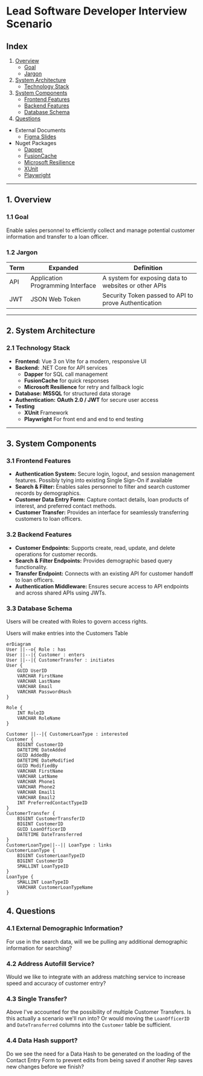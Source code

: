 # **Lead Software Developer Interview Scenario**

## **Index**

1. [Overview](#1-overview)
    - [Goal](#11-goal)
    - [Jargon](#12-jargon)
2. [System Architecture](#2-system-architecture)
   - [Technology Stack](#21-technology-stack)
3. [System Components](#3-system-components)
   - [Frontend Features](#31-frontend-features)
   - [Backend Features](#32-backend-features)
   - [Database Schema](#33-database-schema)
4. [Questions](#4-questions)

- External Documents
  - [Figma Slides](https://www.figma.com/design/Ygl48isZkqzXW8TmQKqIko/Contact-Entry?node-id=0-1&t=dhwOyY3iCaQO9rDj-1)
- Nuget Packages
  - [Dapper](https://github.com/DapperLib/Dapper)
  - [FusionCache](https://github.com/ZiggyCreatures/FusionCache)
  - [Microsoft Resilience](https://github.com/dotnet/extensions/blob/main/src/Libraries/Microsoft.Extensions.Http.Resilience/README.md)
  - [XUnit](https://github.com/xunit/xunit)
  - [Playwright](https://github.com/microsoft/playwright)

---

## **1. Overview**

### **1.1 Goal**

Enable sales personnel to efficiently collect and manage potential customer information and transfer to a loan officer.

### **1.2 Jargon**
|Term|Expanded|Definition|
|----|--------|----------|
|API |Application Programming Interface|A system for exposing data to websites or other APIs|
|JWT |JSON Web Token|Security Token passed to API to prove Authentication|

---

## **2. System Architecture**

### **2.1 Technology Stack**

- **Frontend:** Vue 3 on Vite for a modern, responsive UI
- **Backend:** .NET Core for API services
  - **Dapper** for SQL call management
  - **FusionCache** for quick responses
  - **Microsoft Resilience** for retry and fallback logic
- **Database:** **MSSQL** for structured data storage
- **Authentication:** **OAuth 2.0 / JWT** for secure user access
- **Testing**
  - **XUnit** Framework
  - **Playwright** For front end and end to end testing
---

## **3. System Components**

### **3.1 Frontend Features**

- **Authentication System:** Secure login, logout, and session management features. Possibly tying into existing Single Sign-On if available
- **Search & Filter:** Enables sales personnel to filter and search customer records by demographics.
- **Customer Data Entry Form:** Capture contact details, loan products of interest, and preferred contact methods.
- **Customer Transfer:** Provides an interface for seamlessly transferring customers to loan officers.

### **3.2 Backend Features**

- **Customer Endpoints:** Supports create, read, update, and delete operations for customer records.
- **Search & Filter Endpoints:** Provides demographic based query functionality.
- **Transfer Endpoint:** Connects with an existing API for customer handoff to loan officers.
- **Authentication Middleware:** Ensures secure access to API endpoints and across shared APIs using JWTs.

### **3.3 Database Schema**
Users will be created with Roles to govern access rights.

Users will make entries into the Customers Table

```mermaid
erDiagram
User ||--o{ Role : has
User ||--|{ Customer : enters
User ||--|{ CustomerTransfer : initiates
User {
    GUID UserID
    VARCHAR FirstName
    VARCHAR LastName
    VARCHAR Email
    VARCHAR PasswordHash
}

Role {
    INT RoleID
    VARCHAR RoleName
}

Customer ||--|{ CustomerLoanType : interested
Customer {
    BIGINT CustomerID
    DATETIME DateAdded
    GUID AddedBy
    DATETIME DateModified
    GUID ModifiedBy
    VARCHAR FirstName
    VARCHAR LatName
    VARCHAR Phone1
    VARCHAR Phone2
    VARCHAR Email1
    VARCHAR Email2
    INT PreferredContactTypeID
}
CustomerTransfer {
    BIGINT CustomerTransferID
    BIGINT CustomerID
    GUID LoanOfficerID
    DATETIME DateTransferred
}
CustomerLoanType||--|| LoanType : links
CustomerLoanType {
    BIGINT CustomerLoanTypeID
    BIGINT CustomerID
    SMALLINT LoanTypeID
}
LoanType {
    SMALLINT LoanTypeID
    VARCHAR CustomerLoanTypeName
}
```

## **4. Questions**

### **4.1 External Demographic Information?**
For use in the search data, will we be pulling any additional demographic information for searching? 


### **4.2 Address Autofill Service?**
Would we like to integrate with an address matching service to increase speed and accuracy of customer entry?

### **4.3 Single Transfer?**
Above I've accounted for the possibility of multiple Customer Transfers. Is this actually a scenario we'll run into? Or would moving the `LoanOfficerID` and `DateTransferred` columns into the `Customer` table be sufficient.

### **4.4 Data Hash support?**
Do we see the need for a Data Hash to be generated on the loading of the Contact Entry Form to prevent edits from being saved if another Rep saves new changes before we finish?